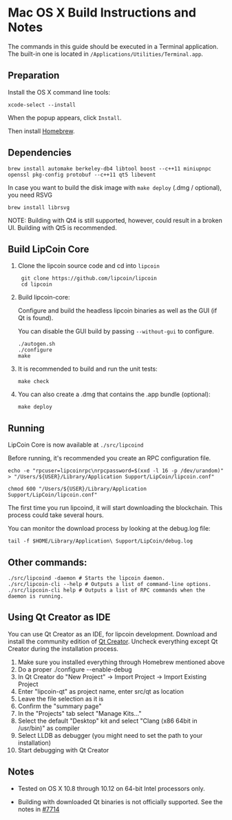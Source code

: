 Mac OS X Build Instructions and Notes
====================================
The commands in this guide should be executed in a Terminal application.
The built-in one is located in `/Applications/Utilities/Terminal.app`.

Preparation
-----------
Install the OS X command line tools:

`xcode-select --install`

When the popup appears, click `Install`.

Then install [Homebrew](http://brew.sh).

Dependencies
----------------------

    brew install automake berkeley-db4 libtool boost --c++11 miniupnpc openssl pkg-config protobuf --c++11 qt5 libevent

In case you want to build the disk image with `make deploy` (.dmg / optional), you need RSVG

    brew install librsvg

NOTE: Building with Qt4 is still supported, however, could result in a broken UI. Building with Qt5 is recommended.

Build LipCoin Core
------------------------

1. Clone the lipcoin source code and cd into `lipcoin`

        git clone https://github.com/lipcoin/lipcoin
        cd lipcoin

2.  Build lipcoin-core:

    Configure and build the headless lipcoin binaries as well as the GUI (if Qt is found).

    You can disable the GUI build by passing `--without-gui` to configure.

        ./autogen.sh
        ./configure
        make

3.  It is recommended to build and run the unit tests:

        make check

4.  You can also create a .dmg that contains the .app bundle (optional):

        make deploy

Running
-------

LipCoin Core is now available at `./src/lipcoind`

Before running, it's recommended you create an RPC configuration file.

    echo -e "rpcuser=lipcoinrpc\nrpcpassword=$(xxd -l 16 -p /dev/urandom)" > "/Users/${USER}/Library/Application Support/LipCoin/lipcoin.conf"

    chmod 600 "/Users/${USER}/Library/Application Support/LipCoin/lipcoin.conf"

The first time you run lipcoind, it will start downloading the blockchain. This process could take several hours.

You can monitor the download process by looking at the debug.log file:

    tail -f $HOME/Library/Application\ Support/LipCoin/debug.log

Other commands:
-------

    ./src/lipcoind -daemon # Starts the lipcoin daemon.
    ./src/lipcoin-cli --help # Outputs a list of command-line options.
    ./src/lipcoin-cli help # Outputs a list of RPC commands when the daemon is running.

Using Qt Creator as IDE
------------------------
You can use Qt Creator as an IDE, for lipcoin development.
Download and install the community edition of [Qt Creator](https://www.qt.io/download/).
Uncheck everything except Qt Creator during the installation process.

1. Make sure you installed everything through Homebrew mentioned above
2. Do a proper ./configure --enable-debug
3. In Qt Creator do "New Project" -> Import Project -> Import Existing Project
4. Enter "lipcoin-qt" as project name, enter src/qt as location
5. Leave the file selection as it is
6. Confirm the "summary page"
7. In the "Projects" tab select "Manage Kits..."
8. Select the default "Desktop" kit and select "Clang (x86 64bit in /usr/bin)" as compiler
9. Select LLDB as debugger (you might need to set the path to your installation)
10. Start debugging with Qt Creator

Notes
-----

* Tested on OS X 10.8 through 10.12 on 64-bit Intel processors only.

* Building with downloaded Qt binaries is not officially supported. See the notes in [#7714](https://github.com/lipcoin/lipcoin/issues/7714)
